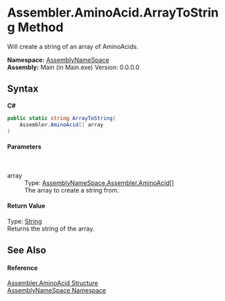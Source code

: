 # Assembler.AminoAcid.ArrayToString Method 
 

Will create a string of an array of AminoAcids.

**Namespace:**&nbsp;<a href="6bcc80ef-5cfd-db5f-1eb2-7297d1c16397">AssemblyNameSpace</a><br />**Assembly:**&nbsp;Main (in Main.exe) Version: 0.0.0.0

## Syntax

**C#**<br />
``` C#
public static string ArrayToString(
	Assembler.AminoAcid[] array
)
```


#### Parameters
&nbsp;<dl><dt>array</dt><dd>Type: <a href="6c08d832-b4a6-5a74-e503-fb03127f8c59">AssemblyNameSpace.Assembler.AminoAcid</a>[]<br />The array to create a string from.</dd></dl>

#### Return Value
Type: <a href="http://msdn2.microsoft.com/en-us/library/s1wwdcbf" target="_blank">String</a><br />Returns the string of the array.

## See Also


#### Reference
<a href="6c08d832-b4a6-5a74-e503-fb03127f8c59">Assembler.AminoAcid Structure</a><br /><a href="6bcc80ef-5cfd-db5f-1eb2-7297d1c16397">AssemblyNameSpace Namespace</a><br />